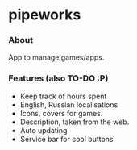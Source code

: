 # pipeworks 
### About
App to manage games/apps.

### Features (also TO-DO :P)
* Keep track of hours spent
* English, Russian localisations
* Icons, covers for games.
* Description, taken from the web.
* Auto updating
* Service bar for cool buttons